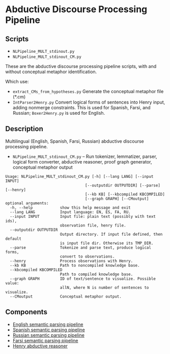 # Abductive Discourse Processing Pipeline

## Scripts

- `NLPipeline_MULT_stdinout.py`
- `NLPipeline_MULT_stdinout_CM.py`

These are the abductive discourse processing pipeline scripts, with and
without conceptual metaphor identification.

Which use:
- `extract_CMs_from_hypotheses.py`
  Generate the conceptual metaphor file (*.cm)
- `IntParser2Henry.py`
  Convert logical forms of sentences into Henry input, adding nonmerge
  constraints. This is used for Spanish, Farsi, and Russian;
  `Boxer2Henry.py` is used for English.


## Description

Multilingual (English, Spanish, Farsi, Russian) abductive discourse
processing pipeline.

* `NLPipeline_MULT_stdinout_CM.py` – Run tokenizer, lemmatizer, parser,
logical form converter, abductive reasoner, proof graph generator,
conceptual metaphor output

```
Usage: NLPipeline_MULT_stdinout_CM.py [-h] [--lang LANG] [--input INPUT]
                                   [--outputdir OUTPUTDIR] [--parse] [--henry]
                                   [--kb KB] [--kbcompiled KBCOMPILED]
                                   [--graph GRAPH] [--CMoutput]
optional arguments:
  -h, --help            show this help message and exit
  --lang LANG           Input language: EN, ES, FA, RU.
  --input INPUT         Input file: plain text (possibly with text ids),
                        observation file, henry file.
  --outputdir OUTPUTDIR
                        Output directory. If input file defined, then default
                        is input file dir. Otherwise its TMP_DIR.
  --parse               Tokenize and parse text, produce logical forms,
                        convert to observations.
  --henry               Process observations with Henry.
  --kb KB               Path to noncompiled knowledge base.
  --kbcompiled KBCOMPILED
                        Path to compiled knowledge base.
  --graph GRAPH         ID of text/sentence to visualize. Possible value:
                        allN, where N is number of sentences to visualize.
  --CMoutput            Conceptual metaphor output.
```

## Components

* [English semantic parsing pipeline](https://github.com/isi-metaphor/Metaphor-ADP/tree/master/pipelines/English)
* [Spanish semantic parsing pipeline](https://github.com/isi-metaphor/Metaphor-ADP/tree/master/pipelines/Spanish)
* [Russian semantic parsing pipeline](https://github.com/isi-metaphor/Metaphor-ADP/tree/master/pipelines/Russian)
* [Farsi semantic parsing pipeline](https://github.com/isi-metaphor/Metaphor-ADP/tree/master/pipelines/Farsi)
* [Henry abductive reasoner](https://github.com/naoya-i/henry-n700)
